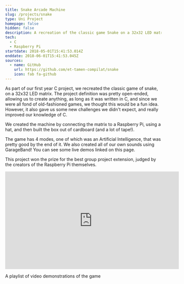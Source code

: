 ```yaml
---
title: Snake Arcade Machine
slug: /projects/snake
type: Uni Project
homepage: false
hidden: false
description: A recreation of the classic game Snake on a 32x32 LED matrix
tech:
  - C
  - Raspberry Pi
startdate: 2018-05-01T15:41:53.014Z
enddate: 2018-06-01T15:41:53.045Z
sources:
  - name: GitHub
    url: https://github.com/et-tamen-compilat/snake
    icon: fab fa-github
---
```

As part of our first year C project, we recreated the classic game of snake, on a 32x32 LED matrix. The project definition was pretty open-ended, allowing us to create anything, as long as it was written in C, and since we were all fond of old-fashioned games, we thought this would be a fun idea. However, it also gave us some new challenges we didn't expect, and really improved our knowledge of C.

We created the machine by connecting the matrix to a Raspberry Pi, using a hat, and then built the box out of cardboard (and a lot of tape!).

The game has 4 modes, one of which was an Artificial Intelligence, that was pretty good by the end of it. We also created all of our own sounds using GarageBand! You can see some live demos linked on this page.

This project won the prize for the best group project extension, judged by the creators of the Raspberry Pi themselves.

<iframe width="560" height="315" src="https://www.youtube.com/embed/videoseries?list=PLcktxoHnY120O6bfpuRcR4mMEOCJwQ5V7" frameborder="0" allow="autoplay; encrypted-media" allowfullscreen></iframe>
<p class="vid-caption">A playlist of video demonstrations of the game</p>